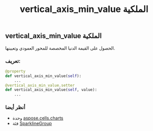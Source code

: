 ﻿---
title: vertical_axis_min_value الملكية
second_title: Aspose.Cells for Python via .NET API المراجع
description:
type: docs
weight: 300
url: /ar/python-net/aspose.cells.charts/sparklinegroup/vertical_axis_min_value/
is_root: false
---
##  vertical_axis_min_value الملكية

الحصول على القيمة الدنيا المخصصة للمحور العمودي وتعيينها.
###  تعريف:
```python
@property
def vertical_axis_min_value(self):
    ...
@vertical_axis_min_value.setter
def vertical_axis_min_value(self, value):
    ...
```

###  أنظر أيضا
* وحدة [aspose.cells.charts](../../)
* فئة [SparklineGroup](/cells/ar/python-net/aspose.cells.charts/sparklinegroup)
